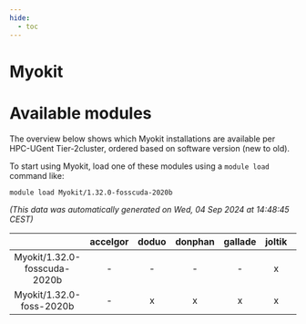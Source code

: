 ```yaml
---
hide:
  - toc
---
```


Myokit
======

# Available modules


The overview below shows which Myokit installations are available per HPC-UGent Tier-2cluster, ordered based on software version (new to old).

To start using Myokit, load one of these modules using a `module load` command like:

```shell
module load Myokit/1.32.0-fosscuda-2020b
```

*(This data was automatically generated on Wed, 04 Sep 2024 at 14:48:45 CEST)*  

| |accelgor|doduo|donphan|gallade|joltik|shinx|skitty|
| :---: | :---: | :---: | :---: | :---: | :---: | :---: | :---: |
|Myokit/1.32.0-fosscuda-2020b|-|-|-|-|x|-|-|
|Myokit/1.32.0-foss-2020b|-|x|x|x|x|-|x|
